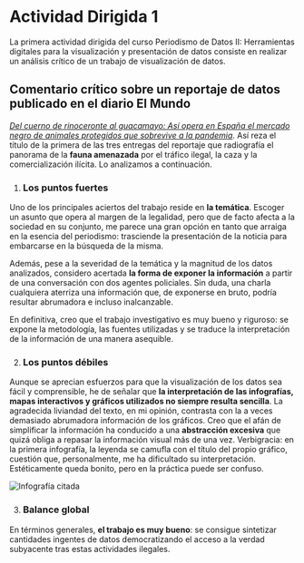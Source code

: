 # Actividad Dirigida 1

La primera actividad dirigida del curso Periodismo de Datos II: Herramientas digitales para la visualización y presentación de datos consiste en realizar un análisis crítico de un trabajo de visualización de datos.

## Comentario crítico sobre un reportaje de datos publicado en el diario El Mundo

[*Del cuerno de rinoceronte al guacamayo: Así opera en España el mercado negro de animales protegidos que sobrevive a la pandemia*](https://www.elmundo.es/ciencia-y-salud/medio-ambiente/2021/12/30/61bcd569fc6c83a2308b459a.html). Así reza el título de la primera de las tres entregas del reportaje que radiografía el panorama de la **fauna amenazada** por el tráfico ilegal, la caza y la comercialización ilícita. Lo analizamos a continuación.

1. ### Los puntos fuertes

Uno de los principales aciertos del trabajo reside en **la temática**. Escoger un asunto que opera al margen de la legalidad, pero que de facto afecta a la sociedad en su conjunto, me parece una gran opción en tanto que arraiga en la esencia del periodismo: trasciende la presentación de la noticia para embarcarse en la búsqueda de la misma. <br>

Además, pese a la severidad de la temática y la magnitud de los datos analizados, considero acertada **la forma de exponer la información** a partir de una conversación con dos agentes policiales. Sin duda, una charla cualquiera aterriza una información que, de exponerse en bruto, podría resultar abrumadora e incluso inalcanzable. <br>

En definitiva, creo que el trabajo investigativo es muy bueno y riguroso: se expone la metodología, las fuentes utilizadas y se traduce la interpretación de la información de una manera asequible. 

2. ### Los puntos débiles

Aunque se aprecian esfuerzos para que la visualización de los datos sea fácil y comprensible, he de señalar que **la interpretación de las infografías, mapas interactivos y gráficos utilizados no siempre resulta sencilla**. La agradecida liviandad del texto, en mi opinión, contrasta con la a veces demasiado abrumadora información de los gráficos. Creo que el afán de simplificar la información ha conducido a una **abstracción excesiva** que quizá obliga a repasar la información visual más de una vez. Verbigracia: en la primera infografía, la leyenda se camufla con el título del propio gráfico, cuestión que, personalmente, me ha dificultado su interpretación. Estéticamente queda bonito, pero en la práctica puede ser confuso.

![Infografía citada](https://e00-elmundo.uecdn.es/elmundo/2021/graficos/dic/s5/b-dos-mercados-470.jpg) <br>

3. ### Balance global

En términos generales, **el trabajo es muy bueno**: se consigue sintetizar cantidades ingentes de datos democratizando el acceso a la verdad subyacente tras estas actividades ilegales.
